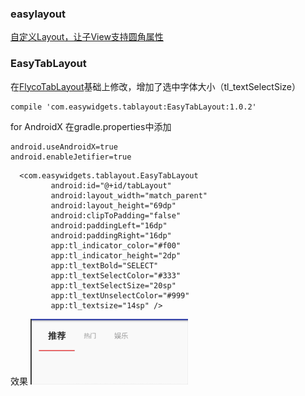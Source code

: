 ### easylayout
[自定义Layout，让子View支持圆角属性](https://www.jianshu.com/p/afc930586210)

### EasyTabLayout
在[FlycoTabLayout](https://github.com/H07000223/FlycoTabLayout)基础上修改，增加了选中字体大小（tl_textSelectSize）
```
compile 'com.easywidgets.tablayout:EasyTabLayout:1.0.2'
```
for AndroidX
在gradle.properties中添加
```
android.useAndroidX=true
android.enableJetifier=true
```

```
  <com.easywidgets.tablayout.EasyTabLayout
         android:id="@+id/tabLayout"
         android:layout_width="match_parent"
         android:layout_height="69dp"
         android:clipToPadding="false"
         android:paddingLeft="16dp"
         android:paddingRight="16dp"
         app:tl_indicator_color="#f00"
         app:tl_indicator_height="2dp"
         app:tl_textBold="SELECT"
         app:tl_textSelectColor="#333"
         app:tl_textSelectSize="20sp"
         app:tl_textUnselectColor="#999"
         app:tl_textsize="14sp" />
```
效果
<img src="./screen/easytablayout.gif" width="50%">